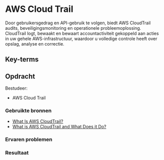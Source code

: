 # AWS Cloud Trail
Door gebruikersgedrag en API-gebruik te volgen, biedt AWS CloudTrail audits, beveiligingsmonitoring en operationele probleemoplossing. CloudTrail logt, bewaakt en bewaart accountactiviteit gekoppeld aan acties in uw gehele AWS-infrastructuur, waardoor u volledige controle heeft over opslag, analyse en correctie.
## Key-terms

## Opdracht
Bestudeer:

- AWS Cloud Trail

### Gebruikte bronnen
- [What Is AWS CloudTrail?](https://docs.aws.amazon.com/awscloudtrail/latest/userguide/cloudtrail-user-guide.html)
- [What is AWS CloudTrail and What Does it Do?](https://www.youtube.com/watch?v=jncdEQNBi5s)
### Ervaren problemen

### Resultaat
